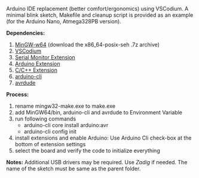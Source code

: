 Arduino IDE replacement (better comfort/ergonomics) using VSCodium. A minimal blink sketch, Makefile and cleanup script is provided as an example (for the Arduino Nano, Atmega328PB version).



**Dependencies:**

1. [MinGW-w64](https://sourceforge.net/projects/mingw-w64/files/Toolchains%20targetting%20Win64/Personal%20Builds/mingw-builds/8.1.0/threads-posix/seh/) (download the x86_64-posix-seh .7z archive)
2. [VSCodium](https://github.com/VSCodium/vscodium)
3. [Serial Monitor Extension](https://marketplace.visualstudio.com/items?itemName=ms-vscode.vscode-serial-monitor)
4. [Arduino Extension](https://marketplace.visualstudio.com/items?itemName=vsciot-vscode.vscode-arduino)
5. [C/C++ Extension](https://marketplace.visualstudio.com/items?itemName=ms-vscode.cpptools)
6. [arduino-cli](https://github.com/arduino/arduino-cli)
7. [avrdude](https://github.com/avrdudes/avrdude)



**Process:**

1. rename mingw32-make.exe to make.exe
2. add MinGW64/bin, arduino-cli and avrdude to Environment Variable
3. run following commands
   * arduino-cli core install arduino:avr
   * arduino-cli config init
4. install extensions and enable Arduino: Use Arduino Cli check-box at the bottom of extension settings
5. select the board and verify the code to initialize everything



**Notes:** Additional USB drivers may be required. Use *Zadig* if needed. The name of the sketch must be same as the parent folder.
